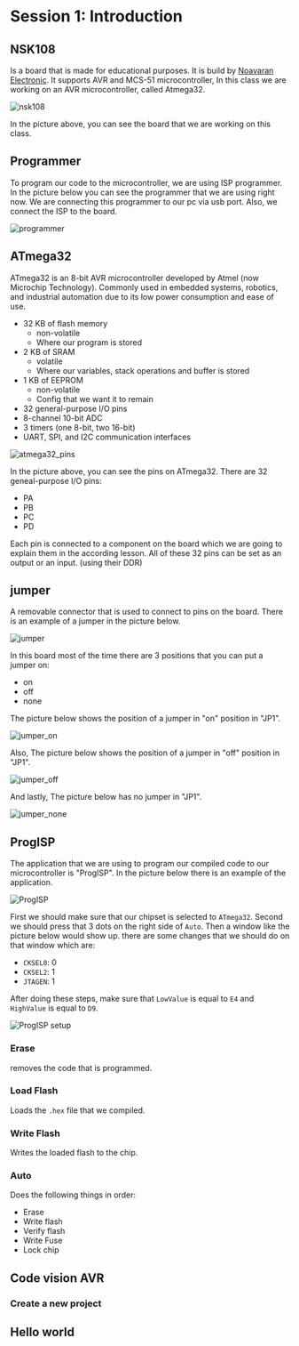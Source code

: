 # Session 1: Introduction

## NSK108

Is a board that is made for educational purposes.
It is build by [Noavaran Electronic](http://www.ne-ir.com/).
It supports AVR and MCS-51 microcontroller,
In this class we are working on an AVR microcontroller,
called Atmega32.

![nsk108](figures/nsk108.jpg)

In the picture above, you can see the board that we are
working on this class.

## Programmer

To program our code to the microcontroller, we are
using ISP programmer. In the picture below you can
see the programmer that we are using right now.
We are connecting this programmer to our pc via usb
port.
Also, we connect the ISP to the board.

![programmer](figures/programmer.jpg)

## ATmega32

ATmega32 is an 8-bit AVR microcontroller developed
by Atmel (now Microchip Technology).
Commonly used in embedded systems, robotics,
and industrial automation due to its low power
consumption and ease of use.

* 32 KB of flash memory
    * non-volatile
    * Where our program is stored
* 2 KB of SRAM
    * volatile
    * Where our variables, stack operations and buffer is stored
* 1 KB of EEPROM
    * non-volatile
    * Config that we want it to remain
* 32 general-purpose I/O pins
* 8-channel 10-bit ADC
* 3 timers (one 8-bit, two 16-bit)
* UART, SPI, and I2C communication interfaces

![atmega32_pins](figures/atmega32_pins.png)

In the picture above, you can see the pins on
ATmega32.
There are 32 geneal-purpose I/O pins:

* PA
* PB
* PC
* PD

Each pin is connected to a component on the board
which we are going to explain them in the according
lesson.
All of these 32 pins can be set as an output or an input.
(using their DDR)

## jumper

A removable connector that is used to connect to pins
on the board. There is an example of a jumper in the picture
below.

![jumper](figures/jumper.jpg)

In this board most of the time there are 3 positions that
you can put a jumper on:

* on
* off
* none

The picture below shows the position of
a jumper in "on" position in "JP1".

![jumper_on](figures/jumper_on.jpg)

Also, The picture below shows the position of
a jumper in "off" position in "JP1".

![jumper_off](figures/jumper_off.jpg)

And lastly, The picture below has no jumper in "JP1".

![jumper_none](figures/jumper_none.jpg)

## ProgISP

The application that we are using to program our compiled
code to our microcontroller is "ProgISP". In the picture
below there is an example of the application.

![ProgISP](figures/progisp.jpg)

First we should make sure that our chipset is selected
to `ATmega32`. Second we should press that 3 dots on the
right side of `Auto`. Then a window like the picture below
would show up. there are some changes that we should do
on that window which are:

* `CKSEL0`: 0
* `CKSEL2`: 1
* `JTAGEN`: 1

After doing these steps, make sure that `LowValue` is
equal to `E4` and `HighValue` is equal to `D9`.

![ProgISP setup](figures/progisp_setup.jpg)

### Erase

removes the code that is programmed.

### Load Flash

Loads the `.hex` file that we compiled.

### Write Flash

Writes the loaded flash to the chip.

### Auto

Does the following things in order:
* Erase
* Write flash
* Verify flash
* Write Fuse
* Lock chip

## Code vision AVR

### Create a new project

## Hello world
